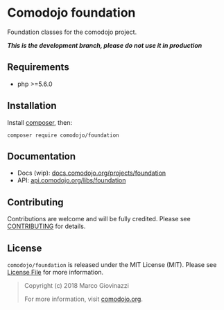 # Comodojo foundation

Foundation classes for the comodojo project.

***This is the development branch, please do not use it in production*** 

## Requirements

- php >=5.6.0

## Installation

Install [composer](https://getcomposer.org/), then:

`` composer require comodojo/foundation ``

## Documentation

- Docs (wip): [docs.comodojo.org/projects/foundation](https://docs.comodojo.org/projects/foundation/en/latest/)
- API: [api.comodojo.org/libs/foundation](https://api.comodojo.org/libs/foundation/master/)

## Contributing

Contributions are welcome and will be fully credited. Please see [CONTRIBUTING](CONTRIBUTING.md) for details.

## License

`` comodojo/foundation `` is released under the MIT License (MIT). Please see [License File](LICENSE) for more information.

> Copyright (c) 2018 Marco Giovinazzi
>
> For more information, visit [comodojo.org](https://comodojo.org).
